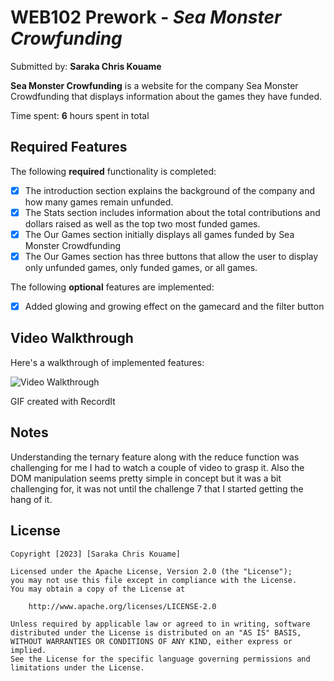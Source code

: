 # WEB102 Prework - *Sea Monster Crowfunding*

Submitted by: **Saraka Chris Kouame**

**Sea Monster Crowfunding** is a website for the company Sea Monster Crowdfunding that displays information about the games they have funded.

Time spent: **6** hours spent in total

## Required Features

The following **required** functionality is completed:

* [x] The introduction section explains the background of the company and how many games remain unfunded.
* [x] The Stats section includes information about the total contributions and dollars raised as well as the top two most funded games.
* [x] The Our Games section initially displays all games funded by Sea Monster Crowdfunding
* [x] The Our Games section has three buttons that allow the user to display only unfunded games, only funded games, or all games.

The following **optional** features are implemented:

* [x] Added glowing and growing effect on the gamecard and the filter button

## Video Walkthrough

Here's a walkthrough of implemented features:

<img src='https://recordit.co/TUjH5MjLno' title='Video Walkthrough' width='' alt='Video Walkthrough' />


GIF created with RecordIt 


## Notes

Understanding the ternary feature along with the reduce function was challenging for me I had to watch a couple of video to grasp it. Also the DOM manipulation seems pretty simple in concept but it was a bit challenging for, it was not until the challenge 7 that I started getting the hang of it.

## License

    Copyright [2023] [Saraka Chris Kouame]

    Licensed under the Apache License, Version 2.0 (the "License");
    you may not use this file except in compliance with the License.
    You may obtain a copy of the License at

        http://www.apache.org/licenses/LICENSE-2.0

    Unless required by applicable law or agreed to in writing, software
    distributed under the License is distributed on an "AS IS" BASIS,
    WITHOUT WARRANTIES OR CONDITIONS OF ANY KIND, either express or implied.
    See the License for the specific language governing permissions and
    limitations under the License.
